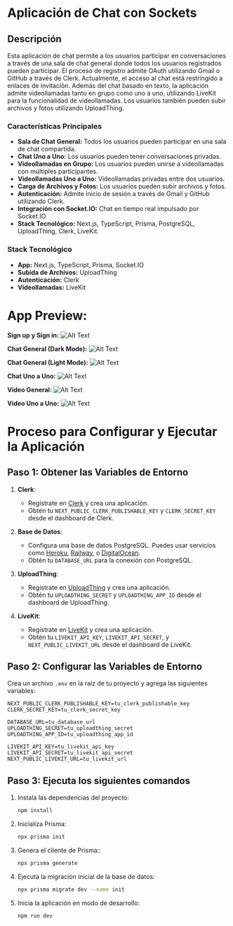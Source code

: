 # Aplicación de Chat con Sockets 

## Descripción

Esta aplicación de chat permite a los usuarios participar en conversaciones a través de una sala de chat general donde todos los usuarios registrados pueden participar. El proceso de registro admite OAuth utilizando Gmail o GitHub a través de Clerk. Actualmente, el acceso al chat está restringido a enlaces de invitación. Además del chat basado en texto, la aplicación admite videollamadas tanto en grupo como uno a uno, utilizando LiveKit para la funcionalidad de videollamadas. Los usuarios también pueden subir archivos y fotos utilizando UploadThing.

### Características Principales

- **Sala de Chat General:** Todos los usuarios pueden participar en una sala de chat compartida.
- **Chat Uno a Uno:** Los usuarios pueden tener conversaciones privadas.
- **Videollamadas en Grupo:** Los usuarios pueden unirse a videollamadas con múltiples participantes.
- **Videollamadas Uno a Uno:** Videollamadas privadas entre dos usuarios.
- **Carga de Archivos y Fotos:** Los usuarios pueden subir archivos y fotos.
- **Autenticación:** Admite inicio de sesión a través de Gmail y GitHub utilizando Clerk.
- **Integración con Socket.IO:** Chat en tiempo real impulsado por Socket.IO.
- **Stack Tecnológico:** Next.js, TypeScript, Prisma, PostgreSQL, UploadThing, Clerk, LiveKit.

### Stack Tecnológico

- **App:** Next.js, TypeScript, Prisma, Socket.IO
- **Subida de Archivos:** UploadThing
- **Autenticación:** Clerk
- **Videollamadas:** LiveKit



# App Preview:

**Sign up y Sign in:**
![Alt Text](https://media.discordapp.net/attachments/1160427026839257133/1243992721018847303/Screenshot_2024-05-25_at_11.14.01_AM.png?ex=66537e00&is=66522c80&hm=c9bfd55d3393c09daff0939adb58dbadcb560aadf3e506571ca4b4e121356d89&=&format=webp&quality=lossless&width=1978&height=1064)

**Chat General (Dark Mode):**
![Alt Text](https://media.discordapp.net/attachments/1160427026839257133/1243992720389832815/Screenshot_2024-05-25_at_11.12.51_AM.png?ex=66537e00&is=66522c80&hm=abac1bac0eb8d256c75702c13772f2f2ed18263de84beee6cb563e750a81f014&=&format=webp&quality=lossless&width=1964&height=1064)

**Chat General (Light Mode):**
![Alt Text](https://media.discordapp.net/attachments/1160427026839257133/1243992722176741407/Screenshot_2024-05-25_at_11.14.54_AM.png?ex=66537e01&is=66522c81&hm=1f1989ba3849a8a4ceed4e73e92690d9e8d70ec4ab7370b17bc6de85a2925aa5&=&format=webp&quality=lossless&width=1972&height=1064)

**Chat Uno a Uno:**
![Alt Text](https://media.discordapp.net/attachments/1160427026839257133/1243992721589403648/Screenshot_2024-05-25_at_11.14.41_AM.png?ex=66537e01&is=66522c81&hm=a740c3467838321dbf7ee982873e1a2064ebbbab07d6328ff59c183cfbc52b15&=&format=webp&quality=lossless&width=1974&height=1064)

**Video General:**
![Alt Text](https://media.discordapp.net/attachments/1160427026839257133/1243993884619440269/Screenshot_2024-05-25_at_11.27.01_AM.png?ex=66537f16&is=66522d96&hm=90460683ff483db0d3df71b34c70fd37c5c076d8641b52e38f097370662e5b5d&=&format=webp&quality=lossless&width=1974&height=1064)

**Video Uno a Uno:**
![Alt Text](https://media.discordapp.net/attachments/1160427026839257133/1243994416167911435/Screenshot_2024-05-25_at_11.29.29_AM.png?ex=66537f95&is=66522e15&hm=a9fded6f05d66df4e60137b7999e326577148d0ad026f3766830ebf91068eda8&=&format=webp&quality=lossless&width=1100&height=594)




# Proceso para Configurar y Ejecutar la Aplicación

## Paso 1: Obtener las Variables de Entorno

1. **Clerk**:
   - Regístrate en [Clerk](https://clerk.dev) y crea una aplicación.
   - Obtén tu `NEXT_PUBLIC_CLERK_PUBLISHABLE_KEY` y `CLERK_SECRET_KEY` desde el dashboard de Clerk.

2. **Base de Datos**:
   - Configura una base de datos PostgreSQL. Puedes usar servicios como [Heroku](https://www.heroku.com/), [Railway](https://railway.app/), o [DigitalOcean](https://www.digitalocean.com/).
   - Obtén tu `DATABASE_URL` para la conexión con PostgreSQL.

3. **UploadThing**:
   - Regístrate en [UploadThing](https://uploadthing.com) y crea una aplicación.
   - Obtén tu `UPLOADTHING_SECRET` y `UPLOADTHING_APP_ID` desde el dashboard de UploadThing.

4. **LiveKit**:
   - Regístrate en [LiveKit](https://livekit.io) y crea una aplicación.
   - Obtén tu `LIVEKIT_API_KEY`, `LIVEKIT_API_SECRET`, y `NEXT_PUBLIC_LIVEKIT_URL` desde el dashboard de LiveKit.

## Paso 2: Configurar las Variables de Entorno

Crea un archivo `.env` en la raíz de tu proyecto y agrega las siguientes variables:

```env
NEXT_PUBLIC_CLERK_PUBLISHABLE_KEY=tu_clerk_publishable_key
CLERK_SECRET_KEY=tu_clerk_secret_key

DATABASE_URL=tu_database_url
UPLOADTHING_SECRET=tu_uploadthing_secret
UPLOADTHING_APP_ID=tu_uploadthing_app_id

LIVEKIT_API_KEY=tu_livekit_api_key
LIVEKIT_API_SECRET=tu_livekit_api_secret
NEXT_PUBLIC_LIVEKIT_URL=tu_livekit_url
```

## Paso 3: Ejecuta los siguientes comandos

1. Instala las dependencias del proyecto:
   ```bash
   npm install
   ```
2. Inicializa Prisma:
   ```bash
   npx prisma init
   ```
3. Genera el cliente de Prisma::
   ```bash
   npx prisma generate
   ```
4. Ejecuta la migración inicial de la base de datos:
   ```bash
   npx prisma migrate dev --name init
   ```
5. Inicia la aplicación en modo de desarrollo:
   ```bash
   npm run dev
   ```
